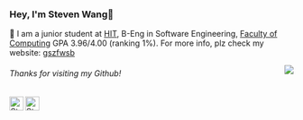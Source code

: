 ### Hey, I'm Steven Wang👋 
🍻 I am a junior student at [HIT](http://www.hit.edu.cn/), B-Eng in Software Engineering, [Faculty of Computing](http://encs.hit.edu.cn/) GPA 3.96/4.00 (ranking 1%). For more info, plz check my website: [gszfwsb](https://gszfwsb.com/)

<img align="right" src="https://github-readme-stats.vercel.app/api?username=gszfwsb&show_icons=true&theme=vue&layout=compact&hide=prs,issues"/>
<h6>Thanks for visiting my Github!</h6>

<a href="https://www.linkedin.com/in/gszfwsb/">
  <img align="left" alt="Steven's LinkedIN" width="25px" src="https://github.com/gszfwsb/social-icons/blob/main/social/linkedin.svg" /></a>

<a href="mailto:hiterwsb@gmail.com">
  <img align="left" alt="Steven's Gmail" width="25px" src="https://github.com/gszfwsb/social-icons/blob/main/social/gmail.svg" /></a>
